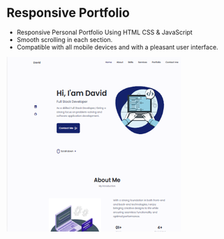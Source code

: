# Responsive Portfolio

- Responsive Personal Portfolio Using HTML CSS & JavaScript
- Smooth scrolling in each section.
- Compatible with all mobile devices and with a pleasant user interface.
<div>
  <img src="images/Screenshot 2023-07-21 211836.png" width="400" height="400">
</div>
